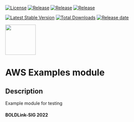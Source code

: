 [![License](https://img.shields.io/badge/LICENSE-Apache-2-green.svg)](https://github.com/patrickmukumbu/test-repo/blob/main/LICENSE)
[![Release](https://img.shields.io/github/v/release/patrickmukumbu/test-repo.svg)](https://github.com/patrickmukumbu/test-repo/releases)
[![Release](https://img.shields.io/github/v/release/:patrickmukumbu/:test-repo?Release)](https://github.com/patrickmukumbu/test-repo/releases)
[![Release](https://img.shields.io/github/v/release/patrickmukumbu/test-repo?include_prereleases)](https://github.com/patrickmukumbu/test-repo/releases)

[![Latest Stable Version](https://img.shields.io/packagist/v/patrickmukumbu/test-repo?label=version)](https://github.com/patrickmukumbu/test-repo)
[![Total Downloads](https://img.shields.io/packagist/dt/patrickmukumbu/test-repo?color=blue)](https://github.com/patrickmukumbu/test-repo)
[![Release date](https://img.shields.io/github/release-date/patrickmukumbu/test-repo)](https://github.com/patrickmukumbu/test-repo)


[<img src="https://avatars.githubusercontent.com/u/25388280?s=200&v=4" width="96"/>](https://boldlink.io)

# AWS Examples module

## Description

Example module for testing

#### BOLDLink-SIG 2022
